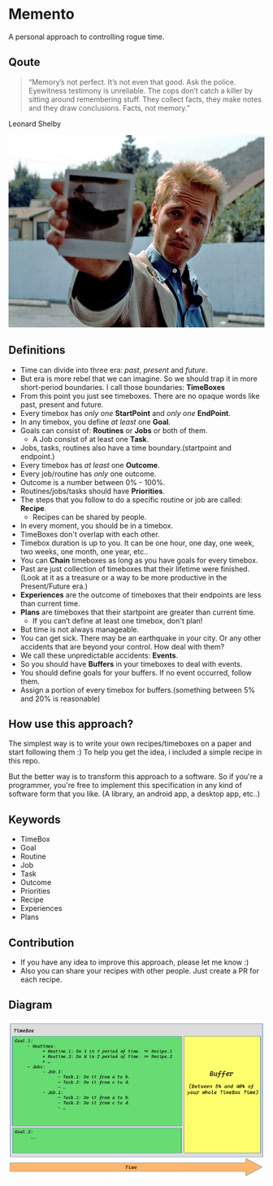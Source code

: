 # Memento

A personal approach to controlling rogue time.

## Qoute
> “Memory’s not perfect. It’s not even that good. Ask the police. Eyewitness testimony is unreliable. The cops don’t catch a killer by sitting around remembering stuff. They collect facts, they make notes and they draw conclusions. Facts, not memory.”

Leonard Shelby

![Demo](./assets/memento.jpg)

## Definitions
- Time can divide into three era: _past_, _present_ and _future_.
- But era is more rebel that we can imagine. So we should trap it in more short-period boundaries. I call those boundaries: **TimeBoxes**
- From this point you just see timeboxes. There are no opaque words like past, present and future.
- Every timebox has _only one_ **StartPoint** and _only one_ **EndPoint**.
- In any timebox, you define _at least_ one **Goal**.
- Goals can consist of: **Routines** or **Jobs** or both of them.
  - A Job consist of at least one **Task**.
- Jobs, tasks, routines also have a time boundary.(startpoint and endpoint.)
- Every timebox has _at least_ one **Outcome**.
- Every job/routine has _only_ one outcome.
- Outcome is a number between 0% - 100%.
- Routines/jobs/tasks should have **Priorities**.
- The steps that you follow to do a specific routine or job are called: **Recipe**.
  - Recipes can be shared by people.
- In every moment, you should be in a timebox.
- TimeBoxes don't overlap with each other.
- Timebox duration is up to you. It can be one hour, one day, one week, two weeks, one month, one year, etc..
- You can **Chain** timeboxes as long as you have goals for every timebox.
- Past are just collection of timeboxes that their lifetime were finished. (Look at it as a treasure or a way to be more productive in the Present/Future era.)
- **Experiences** are the outcome of timeboxes that their endpoints are less than current time.
- **Plans** are timeboxes that their startpoint are greater than current time.
  - If you can’t define at least one timebox, don't plan!
- But time is not always manageable.
- You can get sick. There may be an earthquake in your city. Or any other accidents that are beyond your control. How deal with them?
- We call these unpredictable accidents: **Events**.
- So you should have **Buffers** in your timeboxes to deal with events.
- You should define goals for your buffers. If no event occurred, follow them.
- Assign a portion of every timebox for buffers.(something between 5% and 20% is reasonable)


## How use this approach?

The simplest way is to write your own recipes/timeboxes on a paper and start following them :)
To help you get the idea, i included a simple recipe in this repo.

But the better way is to transform this approach to a software. So if you're a programmer, you're free to implement this specification
in any kind of software form that you like. (A library, an android app, a desktop app, etc..)


## Keywords
- TimeBox
- Goal
- Routine
- Job
- Task
- Outcome
- Priorities
- Recipe
- Experiences
- Plans


## Contribution
- If you have any idea to improve this approach, please let me know :)
- Also you can share your recipes with other people. Just create a PR for each recipe.

## Diagram
![timebox](./assets/timebox.png)
